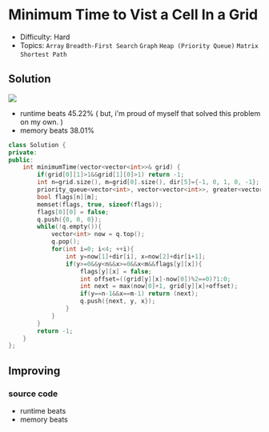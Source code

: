 # Minimum Time to Vist a Cell In a Grid
- Difficulty: Hard
- Topics: `Array` `Breadth-First Search` `Graph` `Heap (Priority Queue)` `Matrix` `Shortest Path`

<!-- ## Data Structure
``` cpp
``` -->

## Solution
![](../assets/2577.png)
- runtime beats 45.22% ( but, i'm proud of myself that solved this problem on my own. )
- memory beats 38.01%
``` cpp
class Solution {
private:
public:
    int minimumTime(vector<vector<int>>& grid) {
        if(grid[0][1]>1&&grid[1][0]>1) return -1;
        int n=grid.size(), m=grid[0].size(), dir[5]={-1, 0, 1, 0, -1};
        priority_queue<vector<int>, vector<vector<int>>, greater<vector<int>>> q;
        bool flags[n][m];
        memset(flags, true, sizeof(flags));
        flags[0][0] = false;
        q.push({0, 0, 0});
        while(!q.empty()){
            vector<int> now = q.top();
            q.pop();
            for(int i=0; i<4; ++i){
                int y=now[1]+dir[i], x=now[2]+dir[i+1];
                if(y>=0&&y<n&&x>=0&&x<m&&flags[y][x]){
                    flags[y][x] = false;
                    int offset=((grid[y][x]-now[0])%2==0)?1:0;
                    int next = max(now[0]+1, grid[y][x]+offset);
                    if(y==n-1&&x==m-1) return (next);
                    q.push({next, y, x});
                }
            }
        }
        return -1;
    }
};
```

## Improving
<!-- ... -->
### source code
- runtime beats 
- memory beats 
``` cpp
```